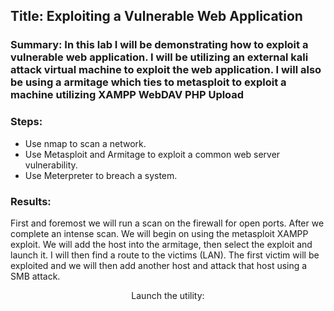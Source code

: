 


## Title: Exploiting a Vulnerable Web Application 

### Summary: In this lab I will be demonstrating how to exploit a vulnerable web application. I will be utilizing an external kali attack virtual machine to exploit the web application. I will also be using a armitage which ties to metasploit to exploit a machine utilizing XAMPP WebDAV PHP Upload

### Steps:
- Use nmap to scan a network.
- Use Metasploit and Armitage to exploit a common web server vulnerability.
- Use Meterpreter to breach a system.

### Results:
First and foremost we will run a scan on the firewall for open ports. After we complete an intense scan. We will begin on using the metasploit XAMPP exploit. We will add the host into the armitage, then select the exploit and launch it. I will then find a route to the victims (LAN). The first victim will be exploited and we will then add another host and attack that host using a SMB attack.


<p align="center">
Launch the utility: <br/>
